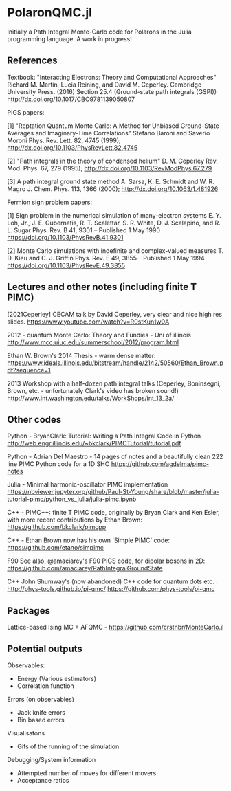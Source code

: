 # PolaronQMC.jl

Initially a Path Integral Monte-Carlo code for Polarons in the Julia programming language. A work in progress!

## References

Textbook: "Interacting Electrons: Theory and Computational Approaches" 
Richard M. Martin, Lucia Reining, and David M. Ceperley. 
Cambridge University Press. (2016)
Section 25.4 (Ground-state path integrals (GSPI))
http://dx.doi.org/10.1017/CBO9781139050807 

PIGS papers:

[1] "Reptation Quantum Monte Carlo: A Method for Unbiased Ground-State Averages and
Imaginary-Time Correlations"
Stefano Baroni and Saverio Moroni
Phys. Rev. Lett. 82, 4745 (1999); 
http://dx.doi.org/10.1103/PhysRevLett.82.4745

[2] "Path integrals in the theory of condensed helium" 
D. M. Ceperley
Rev. Mod. Phys. 67, 279 (1995); 
http://dx.doi.org/10.1103/RevModPhys.67.279

[3] A path integral ground state method
A. Sarsa, K. E. Schmidt and W. R. Magro
J. Chem. Phys. 113, 1366 (2000); 
http://dx.doi.org/10.1063/1.481926

Fermion sign problem papers:

[1] Sign problem in the numerical simulation of many-electron systems
E. Y. Loh, Jr., J. E. Gubernatis, R. T. Scalettar, S. R. White, D. J. Scalapino, and R. L. Sugar
Phys. Rev. B 41, 9301 – Published 1 May 1990
https://doi.org/10.1103/PhysRevB.41.9301

[2] Monte Carlo simulations with indefinite and complex-valued measures
T. D. Kieu and C. J. Griffin
Phys. Rev. E 49, 3855 – Published 1 May 1994
https://doi.org/10.1103/PhysRevE.49.3855

## Lectures and other notes (including finite T PIMC)

[2021Ceperley] CECAM talk by David Ceperley, very clear and nice high res slides. https://www.youtube.com/watch?v=R0stKun1w0A

2012 - quantum Monte Carlo: Theory and Fundies - Uni of illinois
http://www.mcc.uiuc.edu/summerschool/2012/program.html

Ethan W. Brown's 2014 Thesis - warm dense matter: https://www.ideals.illinois.edu/bitstream/handle/2142/50560/Ethan_Brown.pdf?sequence=1

2013 Workshop with a half-dozen path integral talks (Ceperley, Boninsegni, Brown, etc. - unfortunately Clark's video has broken sound!)
http://www.int.washington.edu/talks/WorkShops/int_13_2a/

## Other codes

Python - BryanClark: Tutorial: Writing a Path Integral Code in Python
http://web.engr.illinois.edu/~bkclark/PIMCTutorial/tutorial.pdf

Python - Adrian Del Maestro - 14 pages of notes and a beautifully clean 222 line PIMC Python code for a 1D SHO 
https://github.com/agdelma/pimc-notes

Julia - Minimal harmonic-oscillator PIMC implementation https://nbviewer.jupyter.org/github/Paul-St-Young/share/blob/master/julia-tutorial-pimc/python_vs_julia/julia-pimc.ipynb

C++ - PIMC++: finite T PIMC code, originally by Bryan Clark and Ken Esler, with more recent contributions by Ethan Brown: 
https://github.com/bkclark/pimcpp

C++ - Ethan Brown now has his own 'Simple PIMC' code: https://github.com/etano/simpimc

F90 See also, @amaciarey's F90 PIGS code, for dipolar bosons in 2D: 
https://github.com/amaciarey/PathIntegralGroundState

C++ John Shumway's (now abandoned) C++ code for quantum dots etc. : http://phys-tools.github.io/pi-qmc/  https://github.com/phys-tools/pi-qmc

## Packages

Lattice-based Ising MC + AFQMC - https://github.com/crstnbr/MonteCarlo.jl



## Potential outputs

Observables:
- Energy (Various estimators)
- Correlation function

Errors (on observables)
- Jack knife errors
- Bin based errors

Visualisatons
- Gifs of the running of the simulation

Debugging/System information
- Attempted number of moves for different movers
- Acceptance ratios

